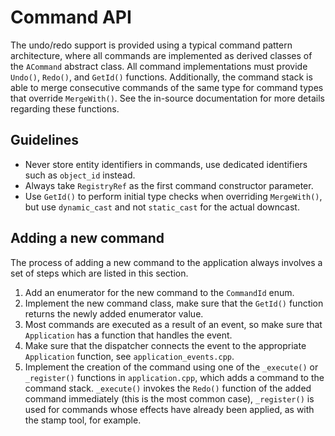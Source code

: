 # Command API

The undo/redo support is provided using a typical command pattern architecture, where all commands are implemented as
derived classes of the `ACommand` abstract class. All command implementations must provide `Undo()`, `Redo()`,
and `GetId()` functions. Additionally, the command stack is able to merge consecutive commands of the same type for
command types that override `MergeWith()`. See the in-source documentation for more details regarding these functions.

## Guidelines

* Never store entity identifiers in commands, use dedicated identifiers such as `object_id` instead.
* Always take `RegistryRef` as the first command constructor parameter.
* Use `GetId()` to perform initial type checks when overriding `MergeWith()`, but use `dynamic_cast` and
  not `static_cast` for the actual downcast.

## Adding a new command

The process of adding a new command to the application always involves a set of steps which are listed in this section.

1. Add an enumerator for the new command to the `CommandId` enum.
2. Implement the new command class, make sure that the `GetId()` function returns the newly added enumerator value.
3. Most commands are executed as a result of an event, so make sure that `Application` has a function that handles the
   event.
4. Make sure that the dispatcher connects the event to the appropriate `Application` function,
   see `application_events.cpp`.
5. Implement the creation of the command using one of the `_execute()` or `_register()` functions in `application.cpp`,
   which adds a command to the command stack. `_execute()` invokes the `Redo()` function of the added command
   immediately (this is the most common case), `_register()` is used for commands whose effects have already been
   applied, as with the stamp tool, for example.
